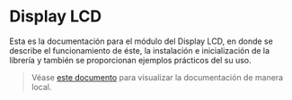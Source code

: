 # Display LCD
Esta es la documentación para el módulo del Display LCD, en donde se describe el funcionamiento de éste, la instalación e inicialización de la librería y también se proporcionan ejemplos prácticos del su uso.

> Véase [este documento](preview.md) para visualizar la documentación de manera local.
